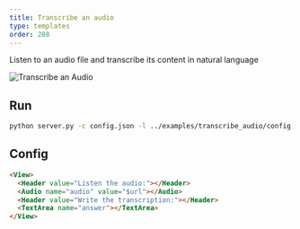 ```yaml
---
title: Transcribe an audio
type: templates
order: 208
---
```


Listen to an audio file and transcribe its content in natural language

<img src="/images/screens/audio_transcription.png" class="img-template-example" title="Transcribe an Audio" />

## Run

```bash
python server.py -c config.json -l ../examples/transcribe_audio/config.xml -i ../examples/transcribe_audio/tasks.json -o output_transcribe_audio
```

## Config 

```html
<View>
  <Header value="Listen the audio:"></Header>
  <Audio name="audio" value="$url"></Audio>
  <Header value="Write the transcription:"></Header>
  <TextArea name="answer"></TextArea>
</View>
```
